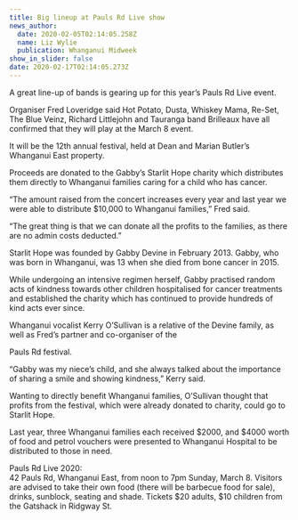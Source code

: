 ```yaml
---
title: Big lineup at Pauls Rd Live show
news_author:
  date: 2020-02-05T02:14:05.258Z
  name: Liz Wylie
  publication: Whanganui Midweek
show_in_slider: false
date: 2020-02-17T02:14:05.273Z
---
```

A great line-up of bands is gearing up for this year’s Pauls Rd Live event.

Organiser Fred Loveridge said Hot Potato, Dusta, Whiskey Mama, Re-Set, The Blue Veinz, Richard Littlejohn and Tauranga band Brilleaux have all confirmed that they will play at the March 8 event.

It will be the 12th annual festival, held at Dean and Marian Butler’s Whanganui East property.

Proceeds are donated to the Gabby’s Starlit Hope charity which distributes them directly to Whanganui families caring for a child who has cancer.

“The amount raised from the concert increases every year and last year we were able to distribute $10,000 to Whanganui families,” Fred said.

“The great thing is that we can donate all the profits to the families, as there are no admin costs deducted.”

Starlit Hope was founded by Gabby Devine in February 2013. Gabby, who was born in Whanganui, was 13 when she died from bone cancer in 2015.

While undergoing an intensive regimen herself, Gabby practised random acts of kindness towards other children hospitalised for cancer treatments and established the charity which has continued to provide hundreds of kind acts ever since.

Whanganui vocalist Kerry O’Sullivan is a relative of the Devine family, as well as Fred’s partner and co-organiser of the

Pauls Rd festival.

“Gabby was my niece’s child, and she always talked about the importance of sharing a smile and showing kindness,” Kerry said.

Wanting to directly benefit Whanganui families, O’Sullivan thought that profits from the festival, which were already donated to charity, could go to Starlit Hope.

Last year, three Whanganui families each received $2000, and $4000 worth of food and petrol vouchers were presented to Whanganui Hospital to be distributed to those in need.

Pauls Rd Live 2020:  
42 Pauls Rd, Whanganui East, from noon to 7pm Sunday, March 8. Visitors are advised to take their own food (there will be barbecue food for sale), drinks, sunblock, seating and shade. Tickets $20 adults, $10 children from the Gatshack in Ridgway St.
